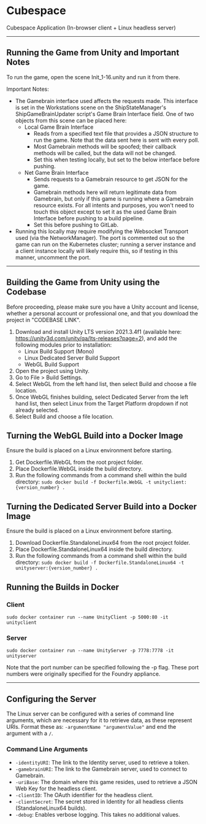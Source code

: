 # Cubespace
Cubespace Application (In-browser client + Linux headless server)

---

## Running the Game from Unity and Important Notes

To run the game, open the scene Init_1-16.unity and run it from there.

Important Notes:
- The Gamebrain interface used affects the requests made. This interface is set in the Workstations scene on the ShipStateManager's ShipGameBrainUpdater script's Game Brain Interface field. One of two objects from this scene can be placed here:
    - Local Game Brain Interface
        - Reads from a specified text file that provides a JSON structure to run the game. Note that the data sent here is sent with every poll.
        - Most Gamebrain methods will be spoofed; their callback methods will be called, but the data will not be changed.
        - Set this when testing locally, but set to the below interface before pushing.
    - Net Game Brain Interface
        - Sends requests to a Gamebrain resource to get JSON for the game.
        - Gamebrain methods here will return legitimate data from Gamebrain, but only if this game is running where a Gamebrain resource exists. For all intents and purposes, you won't need to touch this object except to set it as the used Game Brain Interface before pushing to a build pipeline.
        - Set this before pushing to GitLab.
- Running this locally may require modifying the Websocket Transport used (via the NetworkManager). The port is commented out so the game can run on the Kubernetes cluster; running a server instance and a client instance locally will likely require this, so if testing in this manner, uncomment the port.

---

## Building the Game from Unity using the Codebase

Before proceeding, please make sure you have a Unity account and license, whether a personal account or professional one, and that you download the project in "CODEBASE LINK".

1. Download and install Unity LTS version 2021.3.4f1 (available here: https://unity3d.com/unity/qa/lts-releases?page=2), and add the following modules prior to installation:
    - Linux Build Support (Mono)
    - Linux Dedicated Server Build Support
    - WebGL Build Support
2. Open the project using Unity.
3. Go to File > Build Settings.
4. Select WebGL from the left hand list, then select Build and choose a file location.
5. Once WebGL finishes building, select Dedicated Server from the left hand list, then select Linux from the Target Platform dropdown if not already selected.
6. Select Build and choose a file location.


## Turning the WebGL Build into a Docker Image

Ensure the build is placed on a Linux environment before starting.
1. Get Dockerfile.WebGL from the root project folder.
2. Place Dockerfile.WebGL inside the build directory.
3. Run the following commands from a command shell within the build directory:
`sudo docker build -f Dockerfile.WebGL -t unityclient:{version_number} .`


## Turning the Dedicated Server Build into a Docker Image

Ensure the build is placed on a Linux environment before starting.
1. Download Dockerfile.StandaloneLinux64 from the root project folder.
2. Place Dockerfile.StandaloneLinux64 inside the build directory.
3. Run the following commands from a command shell within the build directory:
`sudo docker build -f Dockerfile.StandaloneLinux64 -t unityserver:{version_number} .`


## Running the Builds in Docker

### Client
`sudo docker container run --name UnityClient -p 5000:80 -it unityclient`

### Server
`sudo docker container run --name UnityServer -p 7778:7778 -it unityserver`

Note that the port number can be specified following the -p flag. These port numbers were originally specified for the Foundry appliance.

---

## Configuring the Server

The Linux server can be configured with a series of command line arguments, which are necessary for it to retrieve data, as these represent URIs. Format these as:
`-argumentName "argumentValue"`
and end the argument with a `/`.

### Command Line Arguments
- `-identityURI`: The link to the Identity server, used to retrieve a token.
- `-gamebrainURI`: The link to the Gamebrain server, used to connect to Gamebrain.
- `-uriBase`: The domain where this game resides, used to retrieve a JSON Web Key for the headless client.
- `-clientID`: The OAuth identifier for the headless client.
- `-clientSecret`: The secret stored in Identity for all headless clients (StandaloneLinux64 builds).
- `-debug`: Enables verbose logging. This takes no additional values.


